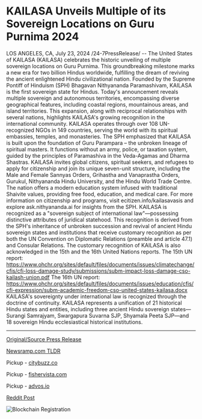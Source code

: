 # KAILASA Unveils Multiple of its Sovereign Locations on Guru Purnima 2024

LOS ANGELES, CA, July 23, 2024 /24-7PressRelease/ -- The United States of KAILASA (KAILASA) celebrates the historic unveiling of multiple sovereign locations on Guru Purnima. This groundbreaking milestone marks a new era for two billion Hindus worldwide, fulfilling the dream of reviving the ancient enlightened Hindu civilizational nation.  Founded by the Supreme Pontiff of Hinduism (SPH) Bhagavan Nithyananda Paramashivam, KAILASA is the first sovereign state for Hindus. Today's announcement reveals multiple sovereign and autonomous territories, encompassing diverse geographical features, including coastal regions, mountainous areas, and island territories. This expansion, along with reciprocal relationships with several nations, highlights KAILASA's growing recognition in the international community.  KAILASA operates through over 108 UN-recognized NGOs in 149 countries, serving the world with its spiritual embassies, temples, and monasteries. The SPH emphasized that KAILASA is built upon the foundation of Guru Parampara – the unbroken lineage of spiritual masters. It functions without an army, police, or taxation system, guided by the principles of Paramashiva in the Veda-Agamas and Dharma Shastras.  KAILASA invites global citizens, spiritual seekers, and refugees to apply for citizenship and join its unique seven-unit structure, including the Male and Female Sannyas Orders, Grihastha and Vanaprastha Orders, Gurukul, Nithyananda Hindu University, and the Hindu World Trade Centre. The nation offers a modern education system infused with traditional Shaivite values, providing free food, education, and medical care. For more information on citizenship and programs, visit ecitizen.info/kailasavasis and explore ask.nithyananda.ai for insights from the SPH.  KAILASA is recognized as a "sovereign subject of international law"—possessing distinctive attributes of juridical statehood. This recognition is derived from the SPH's inheritance of unbroken succession and revival of ancient Hindu sovereign states and institutions that receive customary recognition as per both the UN Convention on Diplomatic Relations (preamble and article 47.1) and Consular Relations. The customary recognition of KAILASA is also acknowledged in the 15th and the 16th United Nations reports.  The 15th UN report: https://www.ohchr.org/sites/default/files/documents/issues/climatechange/cfis/cfi-loss-damage-study/submissions/subm-impact-loss-damage-cso-kailash-union.pdf The 16th UN report: https://www.ohchr.org/sites/default/files/documents/issues/education/cfis/cfi-expression/subm-academic-freedom-cso-united-states-kailasa.docx  KAILASA's sovereignty under international law is recognized through the doctrine of continuity. KAILASA represents a unification of 21 historical Hindu states and entities, including three ancient Hindu sovereign states—Surangi Samrajyam, Swargapura Suvarna SJP, Shyamala Peeta SJP—and 18 sovereign Hindu ecclesiastical historical institutions. 

---

[Original/Source Press Release](https://www.24-7pressrelease.com/press-release/512735/kailasa-unveils-multiple-of-its-sovereign-locations-on-guru-purnima-2024)
                    

[Newsramp.com TLDR](https://newsramp.com/curated-news/kailasa-celebrates-historic-unveiling-of-multiple-sovereign-locations-on-guru-purnima/ab1ad523f53b077df165025cbdb88902) 


Pickup - [citybuzz.co](https://citybuzz.co/2024/07/23/kailasa-unveils-multiple-sovereign-locations-marking-new-era-for-global-hindu-community)

Pickup - [fishervista.com](https://fishervista.com/en/kailasa-celebrates-unveiling-of-multiple-sovereign-locations-on-guru-purnima-2024/20245167)

Pickup - [advos.io](https://advos.io/en/kailasa-unveils-multiple-sovereign-locations-on-guru-purnima-2024/20245167)
 



[Reddit Post](https://www.reddit.com/r/newsramp/comments/1eac0sn/kailasa_celebrates_historic_unveiling_of_multiple/) 



![Blockchain Registration](https://cdn.newsramp.app/24-7PressRelease/qrcode/247/23/fern_Vaj.webp)
